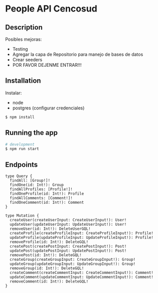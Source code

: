 # People API Cencosud

 
## Description
Posibles mejoras:
- Testing
- Agregar la capa de Repositorio para manejo de bases de datos
- Crear seeders
- POR FAVOR DEJENME ENTRAR!!!

## Installation

Instalar: 
- node
- postgres (configurar credenciales)
  
```bash
$ npm install
```

## Running the app

```bash
# development
$ npm run start

```
## Endpoints
```
type Query {
  findAll: [Group!]!
  findOne(id: Int!): Group
  findAllProfiles: [Profile!]!
  findOneProfile(id: Int!): Profile
  findAllComments: [Comment!]!
  findOneComment(id: Int!): Comment
}

type Mutation {
  createUser(createUserInput: CreateUserInput!): User!
  updateUser(updateUserInput: UpdateUserInput!): User!
  removeUser(id: Int!): DeleteUserGQL!
  createProfile(createProfileInput: CreateProfileInput!): Profile!
  updateProfile(updateProfileInput: UpdateProfileInput!): Profile!
  removeProfile(id: Int!): DeleteGQL!
  createPost(createPostInput: CreatePostInput!): Post!
  updatePost(updatePostInput: UpdatePostInput!): Post!
  removePost(id: Int!): DeleteGQL!
  createGroup(createGroupInput: CreateGroupInput!): Group!
  updateGroup(updateGroupInput: UpdateGroupInput!): Group!
  removeGroup(id: Int!): DeleteGQL!
  createComment(createCommentInput: CreateCommentInput!): Comment!
  updateComment(updateCommentInput: UpdateCommentInput!): Comment!
  removeComment(id: Int!): DeleteGQL!
}
```
